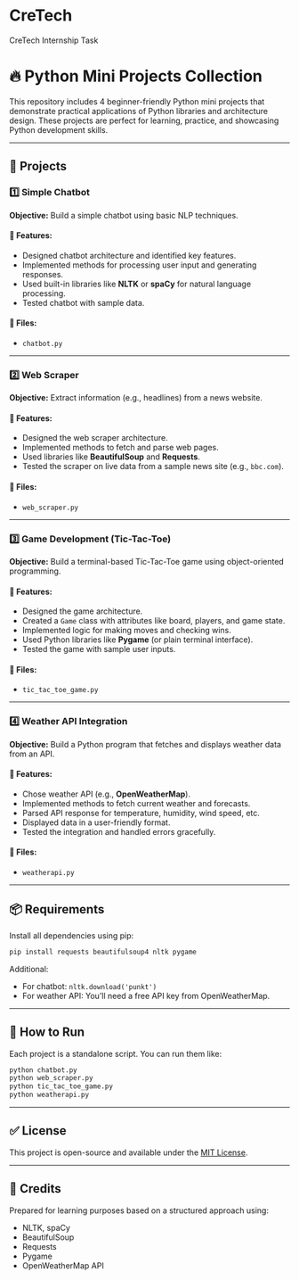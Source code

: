# CreTech
CreTech Internship Task

# 🔥 Python Mini Projects Collection

This repository includes 4 beginner-friendly Python mini projects that demonstrate practical applications of Python libraries and architecture design. These projects are perfect for learning, practice, and showcasing Python development skills.

---

## 📁 Projects

### 1️⃣ Simple Chatbot

**Objective:** Build a simple chatbot using basic NLP techniques.

#### 🔧 Features:
- Designed chatbot architecture and identified key features.
- Implemented methods for processing user input and generating responses.
- Used built-in libraries like **NLTK** or **spaCy** for natural language processing.
- Tested chatbot with sample data.

#### 📂 Files:
- `chatbot.py`

---

### 2️⃣ Web Scraper

**Objective:** Extract information (e.g., headlines) from a news website.

#### 🔧 Features:
- Designed the web scraper architecture.
- Implemented methods to fetch and parse web pages.
- Used libraries like **BeautifulSoup** and **Requests**.
- Tested the scraper on live data from a sample news site (e.g., `bbc.com`).

#### 📂 Files:
- `web_scraper.py`

---

### 3️⃣ Game Development (Tic-Tac-Toe)

**Objective:** Build a terminal-based Tic-Tac-Toe game using object-oriented programming.

#### 🔧 Features:
- Designed the game architecture.
- Created a `Game` class with attributes like board, players, and game state.
- Implemented logic for making moves and checking wins.
- Used Python libraries like **Pygame** (or plain terminal interface).
- Tested the game with sample user inputs.

#### 📂 Files:
- `tic_tac_toe_game.py`

---

### 4️⃣ Weather API Integration

**Objective:** Build a Python program that fetches and displays weather data from an API.

#### 🔧 Features:
- Chose weather API (e.g., **OpenWeatherMap**).
- Implemented methods to fetch current weather and forecasts.
- Parsed API response for temperature, humidity, wind speed, etc.
- Displayed data in a user-friendly format.
- Tested the integration and handled errors gracefully.

#### 📂 Files:
- `weatherapi.py`

---

## 📦 Requirements

Install all dependencies using pip:

```bash
pip install requests beautifulsoup4 nltk pygame

````

Additional:

* For chatbot: `nltk.download('punkt')`
* For weather API: You’ll need a free API key from OpenWeatherMap.

---

## 🚀 How to Run

Each project is a standalone script. You can run them like:

```bash
python chatbot.py
python web_scraper.py
python tic_tac_toe_game.py
python weatherapi.py
```

---

## ✅ License

This project is open-source and available under the [MIT License](LICENSE).

---

## 🙌 Credits

Prepared for learning purposes based on a structured approach using:

* NLTK, spaCy
* BeautifulSoup
* Requests
* Pygame
* OpenWeatherMap API
